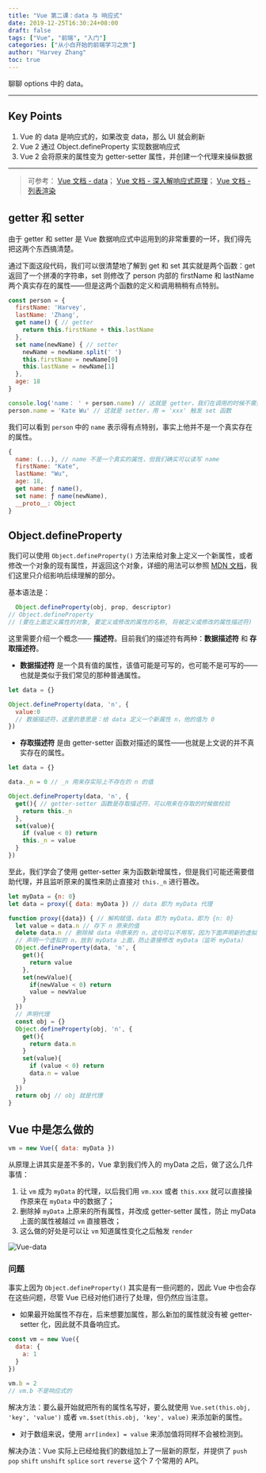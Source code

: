 ```yaml
---
title: "Vue 第二课：data 与 响应式"
date: 2019-12-25T16:30:24+08:00
draft: false
tags: ["Vue", "前端", "入门"]
categories: ["从小白开始的前端学习之旅"]
author: "Harvey Zhang"
toc: true
---
```


聊聊 options 中的 data。

<!--more-->

---

## Key Points

1. Vue 的 data 是响应式的，如果改变 data，那么 UI 就会刷新
2. Vue 2 通过 Object.defineProperty 实现数据响应式
3. Vue 2 会将原来的属性变为 getter-setter 属性，并创建一个代理来操纵数据

---

> 可参考：
> [Vue 文档 - data](https://cn.vuejs.org/v2/api/#data)；
> [Vue 文档 - 深入解响应式原理](https://cn.vuejs.org/v2/guide/reactivity.html)；
> [Vue 文档 - 列表渲染](https://cn.vuejs.org/v2/guide/list.html#%E6%B3%A8%E6%84%8F%E4%BA%8B%E9%A1%B9)

## getter 和 setter

由于 getter 和 setter 是 Vue 数据响应式中运用到的非常重要的一环，我们得先把这两个东西搞清楚。

通过下面这段代码，我们可以很清楚地了解到 get 和 set 其实就是两个函数：get 返回了一个拼凑的字符串，set 则修改了 person 内部的 firstName 和 lastName 两个真实存在的属性——但是这两个函数的定义和调用稍稍有点特别。

```js
const person = {
  firstName: 'Harvey',
  lastName: 'Zhang',
  get name() { // getter
    return this.firstName + this.lastName
  },
  set name(newName) { // setter
    newName = newName.split(' ')
    this.firstName = newName[0] 
    this.lastName = newName[1]
  }, 
  age: 18
}

console.log('name： ' + person.name) // 这就是 getter，我们在调用的时候不需要再使用 obj.name()
person.name = 'Kate Wu' // 这就是 setter，用 = 'xxx' 触发 set 函数
```

我们可以看到 `person` 中的 `name` 表示得有点特别，事实上他并不是一个真实存在的属性。

```js
{
  name: (...), // name 不是一个真实的属性，但我们确实可以读写 name
  firstName: "Kate",
  lastName: "Wu",
  age: 18,
  get name: ƒ name(),
  set name: ƒ name(newName),
  __proto__: Object
}
```

## Object.defineProperty

我们可以使用 `Object.defineProperty()` 方法来给对象上定义一个新属性，或者修改一个对象的现有属性，并返回这个对象，详细的用法可以参照 [MDN 文档](https://developer.mozilla.org/zh-CN/docs/Web/JavaScript/Reference/Global_Objects/Object/defineProperty])，我们这里只介绍影响后续理解的部分。

基本语法是：

```js
  Object.defineProperty(obj, prop, descriptor)
// Object.defineProperty
// (要在上面定义属性的对象, 要定义或修改的属性的名称, 将被定义或修改的属性描述符)
```

这里需要介绍一个概念—— **描述符**。目前我们的描述符有两种：**数据描述符** 和 **存取描述符**。

- **数据描述符** 是一个具有值的属性，该值可能是可写的，也可能不是可写的——也就是类似于我们常见的那种普通属性。

```js
let data = {}

Object.defineProperty(data, 'n', {
  value:0
  // 数据描述符，这里的意思是：给 data 定义一个新属性 n，他的值为 0
})
```

- **存取描述符** 是由 getter-setter 函数对描述的属性——也就是上文说的并不真实存在的属性。

```js
let data = {}

data._n = 0 // _n 用来存实际上不存在的 n 的值

Object.defineProperty(data, 'n', {
  get(){ // getter-setter 函数是存取描述符，可以用来在存取的时候做校验
    return this._n
  },
  set(value){
    if (value < 0) return
    this._n = value
  }
})
```

至此，我们学会了使用 getter-setter 来为函数新增属性，但是我们可能还需要借助代理，并且监听原来的属性来防止直接对 `this._n` 进行篡改。

```js
let myData = {n: 0}
let data = proxy({ data: myData }) // data 即为 myData 代理

function proxy({data}) { // 解构赋值，data 即为 myData，即为 {n: 0}
  let value = data.n // 存下 n 原来的值
  delete data.n // 删除掉 data 中原来的 n，这句可以不用写，因为下面声明新的虚拟 n 的时候会删掉之前的
  // 声明一个虚拟的 n，放到 myData 上面，防止直接修改 myData（监听 myData）
  Object.defineProperty(data, 'n', {
    get(){
      return value
    },
    set(newValue){
      if(newValue < 0) return
      value = newValue
    }
  })
  // 声明代理
  const obj = {}
  Object.defineProperty(obj, 'n', {
    get(){
      return data.n
    }
    set(value){
      if (value < 0) return
      data.n = value
    }
  })
  return obj // obj 就是代理
}
```

## Vue 中是怎么做的

```js
vm = new Vue({ data: myData })
```

从原理上讲其实是差不多的，Vue 拿到我们传入的 myData 之后，做了这么几件事情：

1. 让 `vm` 成为 `myData` 的代理，以后我们用 `vm.xxx` 或者 `this.xxx` 就可以直接操作原来在 `myData` 中的数据了；
2. 删除掉 `myData` 上原来的所有属性，并改成 getter-setter 属性，防止 myData 上面的属性被越过 `vm` 直接篡改；
3. 这么做的好处是可以让 `vm` 知道属性变化之后触发 `render`

![Vue-data](https://cn.vuejs.org/images/data.png)

### 问题

事实上因为 `Object.defineProperty()` 其实是有一些问题的，因此 Vue 中也会存在这些问题，尽管 Vue 已经对他们进行了处理，但仍然应当注意。

- 如果最开始属性不存在，后来想要加属性，那么新加的属性就没有被 getter-setter 化，因此就不具备响应式。

```js
const vm = new Vue({
  data: {
    a: 1
  }
})

vm.b = 2
// vm.b 不是响应式的
```

解决方法：要么最开始就把所有的属性名写好，要么就使用 `Vue.set(this.obj, 'key', 'value')` 或者 `vm.$set(this.obj, 'key', value)` 来添加新的属性。

- 对于数组来说，使用 `arr[index] = value` 来添加值将同样不会被检测到。

解决办法：Vue 实际上已经给我们的数组加上了一层新的原型，并提供了 `push` `pop` `shift` `unshift` `splice` `sort` `reverse` 这个 7 个常用的 API。
